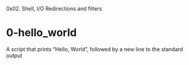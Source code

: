 0x02. Shell, I/O Redirections and filters

# 0-hello_world
A script that prints “Hello, World”, followed by a new line to the standard output
